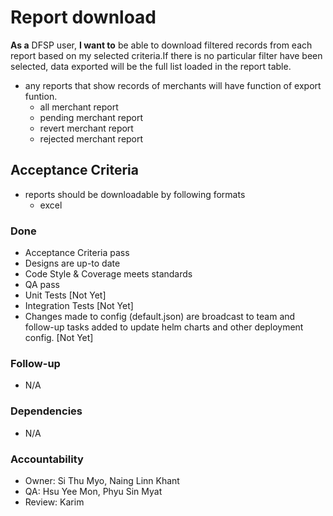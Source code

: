 # Report download

**As a** DFSP user, **I want to** be able to download filtered records from each report based on my selected criteria.If there is no particular filter have been selected, data exported will be the full list loaded in the report table.

* any reports that show records of merchants will have function of export funtion.
  * all merchant report
  * pending merchant report
  * revert merchant report
  * rejected merchant report

## Acceptance Criteria

* reports should be downloadable by following formats
  * excel


### Done
 * Acceptance Criteria pass 
 * Designs are up-to date 
 * Code Style & Coverage meets standards 
 * QA pass 
 * Unit Tests [Not Yet]
 * Integration Tests [Not Yet] 
 * Changes made to config (default.json) are broadcast to team and follow-up tasks added to update helm charts and other deployment config. [Not Yet]


### Follow-up 
 * N/A 
  

### Dependencies
 * N/A 

  
### Accountability
 * Owner: Si Thu Myo, Naing Linn Khant
 * QA: Hsu Yee Mon, Phyu Sin Myat  
 * Review: Karim